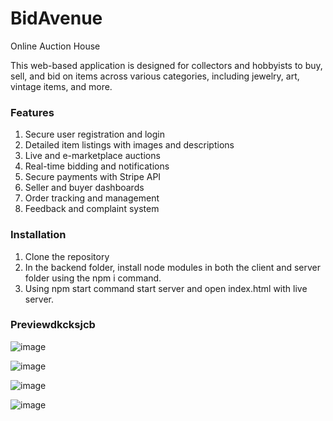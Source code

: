 # BidAvenue
Online Auction House

This web-based application is designed for collectors and hobbyists to buy, sell, and bid on items across various categories, including jewelry, art, vintage items, and more.

### Features
1. Secure user registration and login
2. Detailed item listings with images and descriptions
3. Live and e-marketplace auctions
4. Real-time bidding and notifications
5. Secure payments with Stripe API
6. Seller and buyer dashboards
7. Order tracking and management
8. Feedback and complaint system

### Installation
1. Clone the repository
2. In the backend folder, install node modules in both the client and server folder using the npm i command.
3. Using npm start command start server and open index.html with live server.

### Previewdkcksjcb
![image](https://github.com/AnanyaJindal1145/BidAvenue/assets/118926116/b87c695d-0d9e-426d-b469-b6109edf950a)

![image](https://github.com/AnanyaJindal1145/BidAvenue/assets/118926116/ff93bea6-4c52-4437-b14e-535f6198d91e)

![image](https://github.com/AnanyaJindal1145/BidAvenue/assets/118926116/d04c96db-36ac-4389-be3e-58b965d73f79)

![image](https://github.com/AnanyaJindal1145/BidAvenue/assets/118926116/7c7511fa-e8b0-4a67-ac46-6c2474171761)
